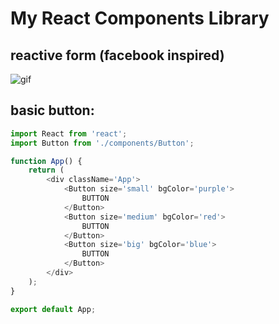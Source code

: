 # My React Components Library

## reactive form (facebook inspired)

![gif](https://i.gyazo.com/2d039c00f6d56bf8a26600905ca8af1b.gif)


## basic button:

```javascript
import React from 'react';
import Button from './components/Button';

function App() {
	return (
		<div className='App'>
			<Button size='small' bgColor='purple'>
				BUTTON
			</Button>
			<Button size='medium' bgColor='red'>
				BUTTON
			</Button>
			<Button size='big' bgColor='blue'>
				BUTTON
			</Button>
		</div>
	);
}

export default App;


```



![<img src="image.png" width="250"/>](https://i.imgur.com/NZUvoXp.png)
